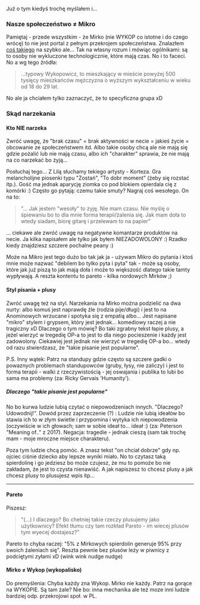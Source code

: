 Już o tym kiedyś trochę myślałem i...

### Nasze społeczeństwo ≠ Mikro
Pamiętaj - przede wszystkim - że Mirko (nie WYKOP co istotne i do czego wrócę) to nie jest portal z pełnym przekrojem społeczeństwa. Znalazłem [coś takiego](http://www.wykop.pl/ramka/3437703/kim-sa-wykopowicze-przekroj-demograficzny-wykopu/) na szybko ale... Tak na własny rozum i mówiąc ogólnikami: są to osoby nie wykluczone technologicznie, które mają czas. No i to faceci. No a wg tego źródła:

>  ...typowy Wykopowicz, to mieszkający w mieście powyżej 500 tysięcy mieszkańców mężczyzna o wyższym wykształceniu w wieku od 18 do 29 lat.

No ale ja chciałem tylko zaznaczyć, że to specyficzna grupa xD

### Skąd narzekania
#### Kto NIE narzeka
Zwróć uwagę, że "brak czasu" = brak aktywności w necie = jakieś życie = obcowanie ze społeczeństwem itd. Albo takie osoby chcą ale nie mają się gdzie pożalić lub nie mają czasu, albo ich "charakter" sprawia, że nie mają na co narzekać bo żyją...

Posłuchaj tego... Z Lilą słuchamy tekiego artysty - Korteza. Gra melancholijne piosenki typu "Zostań", "To dobr moment" (żeby się rozstać itp.). Gość ma jednak aparycję ziomka co pod blokiem opierdala cię z komórki :) Często go pytają: czemu takie smuty? Nagraj coś wesołego. On na to: 

> "... Jak jestem "wesoły" to zyję. Nie mam czasu. Nie myślę o śpiewaniu bo to dla mnie forma terapii/żalenia się. Jak mam doła to wtedy siadam, biorę gitarę i przelewam to na papier"

... ciekawe ale zwróć uwagę na negatywne komantarze produktów na necie. Ja kilka napisałem ale tylko jak byłem NIEZADOWOLONY :) Rzadko kiedy znajdziesz szczere pochalne peany :)

Może na Mikro jest tego dużo bo tak jak ja - używam Mikro do pytania i ktoś mnie może nazwać "debilem bo tylko pyta i pyta" tak - może są osoby, które jak już piszą to jak mają doła i może to większość dlatego takie tamty wypływają. A reszta kontentu to pareto - kilka nordowych Mirków ;)

#### Styl pisania + plusy
Zwróć uwagę też na styl. Narzekania na Mirko można podzielić na dwa nurty: albo komuś jest naprawdę źle (rodzia pije/długi) i jest to na Anominowych wrzucane i spotyka się z empatią albo... Jest napisane "mikro" stylem i grypsem, który jest jednak... komediowy raczej a nie tragiczny xD Dlaczego o tym mówię? Bo taki zgrabny tekst łapie plusy, a jeżel wierzyć w tregedię OP-a to jest to dla niego pocieszenie i każdy jest zadowolony. Ciekawiej jest jednak nie wierzyć w tregedię OP-a bo... wtedy od razu stwierdzasz, że "takie pisanie jest popularne".

P.S. Inny wątek: Patrz na standupy gdzie często są szczere gadki o powaznych problemach standupowców (gruby, łysy, nie zaliczy) i jest to forma terapii - walki z rzeczywistością - jej oswajania i publika to lubi bo sama ma problemy (za: Ricky Gervais 'Humanity'). 

##### Dlaczego "takie pisanie jest popularne"
No bo kurwa ludzie lubią czytać o niepowodzeniach innych. "Dlaczego? Udowodnij!". Dowód przez zaprzeczenie (?) : Ludzie nie lubią ideałów bo stawia ich to w złym świetle i przypomina i wytyka ich niepowodzenia (oczywiście w ich głowach; sam w sobie ideał to... ideał :) (za: Peterson "Meaning of.." z 2017). Negacja: tragedie - jednak cieszą (sam  tak trochę mam - moje mroczne miejsce charakteru).

Poza tym ludzie chcą pomóc. A znasz tekst "on chciał dobrze" gdy np. ojciec ciśnie dziecko aby lepsze wyniki miało. No to czytasz taką spierdolinę i go jedziesz bo może czujesz, że mu to pomoże bo nie zakładam, że jest to czysta nienawiść. A jak napiszesz to chcesz plusy a jak chcesz plusy to plusujesz wpis itp...

------

#### Pareto
Piszesz:
> "(...) I dlaczego? Bo chetniej takie rzeczy plusujemy jako użytkownicy? Efekt tłumu czy tam rozkład Pareto - im wiecej plusów tym wyecej dostajesz?"

Pareto to chyba raczej: "5% z Mirkowych spierdolin generuje 95% przy swoich żaleniach się". Reszta pewnie bez plusów leży w piwnicy z podciętymi zyłami xD (wink wink nudge nudge)

#### Mirko ≠  Wykop (wykopalisko)
Do premyślenia: Chyba każdy zna Wykop. Mirko nie każdy. Patrz na gorące na WYKOPIE. Są tam żale? Nie bo: inna mechanika ale też moze inni ludzie bardziej odp. przekrojowi społ. w PL.
